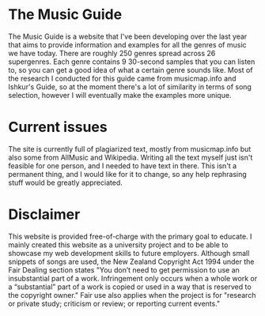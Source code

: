 # The Music Guide
The Music Guide is a website that I've been developing over the last year that aims to provide information and examples for all the genres of music we have today. There are roughly 250 genres spread across 26 supergenres. Each genre contains 9 30-second samples that you can listen to, so you can get a good idea of what a certain genre sounds like. Most of the research I conducted for this guide came from musicmap.info and Ishkur's Guide, so at the moment there's a lot of similarity in terms of song selection, however I will eventually make the examples more unique.

# Current issues
The site is currently full of plagiarized text, mostly from musicmap.info but also some from AllMusic and Wikipedia. Writing all the text myself just isn't feasible for one person, and I needed to have text in there. This isn't a permanent thing, and I would like for it to change, so any help rephrasing stuff would be greatly appreciated.

# Disclaimer
This website is provided free-of-charge with the primary goal to educate. I mainly created this website as a university project and to be able to showcase my web development skills to future employers. Although small snippets of songs are used, the New Zealand Copyright Act 1994 under the Fair Dealing section states "You don’t need to get permission to use an insubstantial part of a work. Infringement only occurs when a whole work or a “substantial” part of a work is copied or used in a way that is reserved to the copyright owner." Fair use also applies when the project is for "research or private study; criticism or review; or reporting current events."
